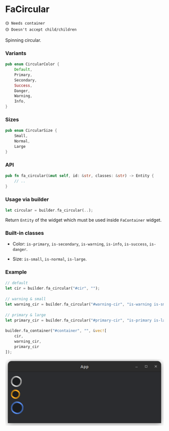 # FaCircular

```
🟡 Needs container
🟡 Doesn't accept child/children
```
Spinning circular.

### Variants
```rust
pub enum CircularColor {
    Default,
    Primary,
    Secondary,
    Success,
    Danger,
    Warning,
    Info,
}
```

### Sizes
```rust
pub enum CircularSize {
    Small,
    Normal,
    Large
}
```

### API
```rust
pub fn fa_circular(&mut self, id: &str, classes: &str) -> Entity {
    // ..
}
```

### Usage via builder
```rust
let circular = builder.fa_circular(..);
```
Return `Entity` of the widget which must be used inside `FaContainer` widget.

### Built-in classes
- Color: `is-primary`, `is-secondary`, `is-warning`, `is-info`, `is-success`, `is-danger`.

- Size: `is-small`, `is-normal`, `is-large`.

### Example
```rust
// default
let cir = builder.fa_circular("#cir", "");

// warning & small
let warning_cir = builder.fa_circular("#warning-cir", "is-warning is-small");

// primary & large
let primary_cir = builder.fa_circular("#primary-cir", "is-primary is-large");

builder.fa_container("#container", "", &vec![
    cir,
    warning_cir,
    primary_cir
]);
```
![Example 1](../images/circular_example_1.png)
